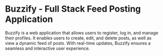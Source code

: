 # Buzzify - Full Stack Feed Posting Application
Buzzify is a web application that allows users to register, log in, and manage their profiles. It enables users to create, edit, and delete posts, as well as view a dynamic feed of posts. With real-time updates, Buzzify ensures a seamless and interactive user experience.

